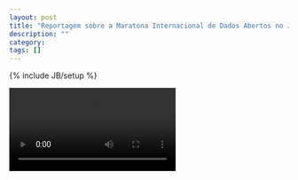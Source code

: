 ```yaml
---
layout: post
title: "Reportagem sobre a Maratona Internacional de Dados Abertos no Jornal da Paraíba (JPB)"
description: ""
category: 
tags: []
---
```

{% include JB/setup %}

<video src="/assets/media/entrevista-jpb2-04-12-10.ogv" controls="controls" />
